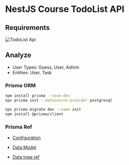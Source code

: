 # NestJS Course TodoList API

## Requirements

![TodoList Api](https://github.com/misostack/nestjs2024/assets/31009750/c028d2be-2440-44f6-8044-5f3561cd9182)

## Analyze

- User Types: Guess, User, Admin
- Entities: User, Task

### Prisma ORM

```sh
npm install prisma --save-dev
npx prisma init --datasource-provider postgresql
```

```sh
npx prisma migrate dev --name init
npm install @prisma/client
```

### Prisma Ref

- [Configuration](https://www.prisma.io/docs/getting-started/setup-prisma/add-to-existing-project/relational-databases/connect-your-database-typescript-postgresql)

- [Data Model](https://www.prisma.io/docs/orm/prisma-schema/data-model/models#introspection-and-migration)

- [Data type ref](https://www.prisma.io/docs/orm/reference/prisma-schema-reference#examples-1)
